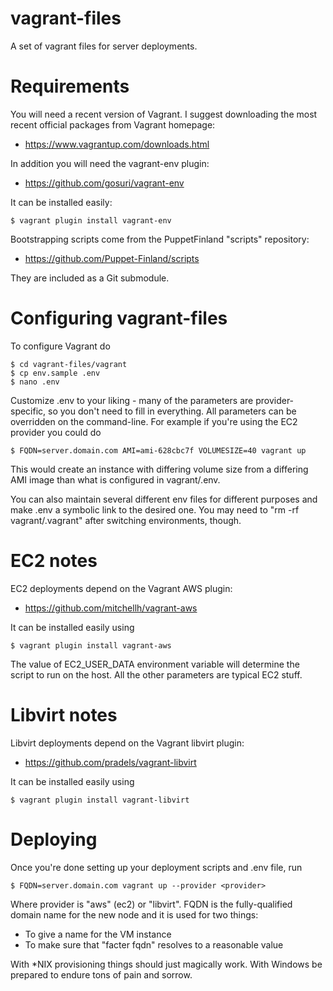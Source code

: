 # vagrant-files

A set of vagrant files for server deployments.

# Requirements

You will need a recent version of Vagrant. I suggest downloading the most recent 
official packages from Vagrant homepage:

* https://www.vagrantup.com/downloads.html

In addition you will need the vagrant-env plugin:

* https://github.com/gosuri/vagrant-env

It can be installed easily:

    $ vagrant plugin install vagrant-env

Bootstrapping scripts come from the PuppetFinland "scripts" repository:

* https://github.com/Puppet-Finland/scripts

They are included as a Git submodule.

# Configuring vagrant-files

To configure Vagrant do

    $ cd vagrant-files/vagrant
    $ cp env.sample .env
    $ nano .env

Customize .env to your liking - many of the parameters are provider-specific, so 
you don't need to fill in everything. All parameters can be overridden on the 
command-line. For example if you're using the EC2 provider you could do

    $ FQDN=server.domain.com AMI=ami-628cbc7f VOLUMESIZE=40 vagrant up

This would create an instance with differing volume size from a differing AMI 
image than what is configured in vagrant/.env.

You can also maintain several different env files for different purposes and 
make .env a symbolic link to the desired one. You may need to "rm -rf 
vagrant/.vagrant" after switching environments, though.

# EC2 notes

EC2 deployments depend on the Vagrant AWS plugin:

* https://github.com/mitchellh/vagrant-aws

It can be installed easily using

    $ vagrant plugin install vagrant-aws

The value of EC2_USER_DATA environment variable will determine the script to run 
on the host. All the other parameters are typical EC2 stuff.

# Libvirt notes

Libvirt deployments depend on the Vagrant libvirt plugin:

* https://github.com/pradels/vagrant-libvirt

It can be installed easily using

    $ vagrant plugin install vagrant-libvirt

# Deploying

Once you're done setting up your deployment scripts and .env file, run

    $ FQDN=server.domain.com vagrant up --provider <provider>

Where provider is "aws" (ec2) or "libvirt". FQDN is the fully-qualified domain 
name for the new node and it is used for two things:

* To give a name for the VM instance
* To make sure that "facter fqdn" resolves to a reasonable value

With *NIX provisioning things should just magically work. With Windows be 
prepared to endure tons of pain and sorrow.
